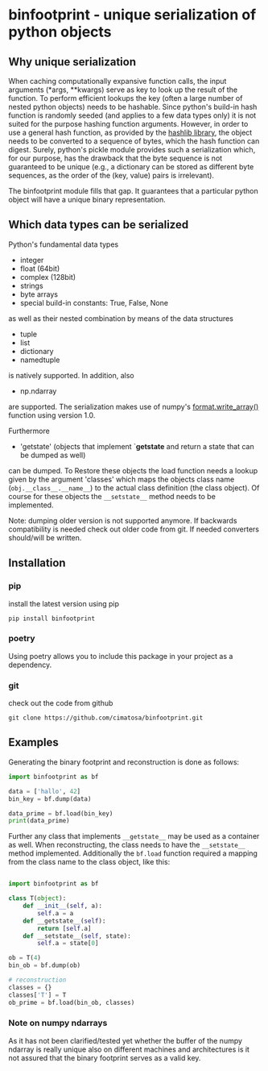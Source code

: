 # binfootprint - unique serialization of python objects

## Why unique serialization

When caching computationally expansive function calls, the input arguments (*args, **kwargs)
serve as key to look up the result of the function.
To perform efficient lookups the key (often a large number of nested python objects) needs to be hashable.
Since python's build-in hash function is randomly seeded (and applies to a few data types only) it is not
suited for the purpose hashing function arguments. 
However, in order to use a general hash function, as provided by the 
[hashlib library](https://docs.python.org/3/library/hashlib.html), the object needs to be converted to
a sequence of bytes, which the hash function can digest.
Surely, python's pickle module provides such a serialization which, for our purpose, has the drawback that
the byte sequence is not guaranteed to be unique (e.g., a dictionary can be stored as different byte sequences,
as the order of the (key, value) pairs is irrelevant).

The binfootprint module fills that gap.
It guarantees that a particular python object will have a unique binary representation. 

## Which data types can be serialized

Python's fundamental data types

* integer 
* float (64bit)
* complex (128bit)
* strings
* byte arrays
* special build-in constants: True, False, None

as well as their nested combination by means of the data structures

- tuple
- list
- dictionary
- namedtuple

is natively supported. In addition, also

- np.ndarray

are supported. The serialization makes use of numpy's 
[format.write_array()](https://numpy.org/devdocs/reference/generated/numpy.lib.format.write_array.html) 
function using version 1.0.

Furthermore

- 'getstate' (objects that implement `__getstate__ and return a state that can be dumped as well)

can be dumped. To Restore these objects the load function needs a lookup given by the argument 'classes'
which maps the objects class name (`obj.__class__.__name__`) to the actual class definition (the class object).
Of course for these objects the `__setstate__` method needs to be implemented. 

Note: dumping older version is not supported anymore. If backwards compatibility is needed check out older
code from git. If needed converters should/will be written.

## Installation

### pip
install the latest version using pip

    pip install binfootprint

### poetry
Using poetry allows you to include this package in your project as a dependency.

### git
check out the code from github

    git clone https://github.com/cimatosa/binfootprint.git


## Examples

Generating the binary footprint and reconstruction is done as follows:

```python
import binfootprint as bf

data = ['hallo', 42]
bin_key = bf.dump(data)

data_prime = bf.load(bin_key)
print(data_prime)
```

Further any class that implements `__getstate__` may be used as a container as well. When reconstructing, the class needs to have the `__setstate__` method implemented.
Additionally the `bf.load` function required a mapping from the class name to the class object, like this:
```python

import binfootprint as bf

class T(object):
    def __init__(self, a):
        self.a = a
    def __getstate__(self):
        return [self.a]
    def __setstate__(self, state):
        self.a = state[0]

ob = T(4)
bin_ob = bf.dump(ob)

# reconstruction
classes = {}
classes['T'] = T
ob_prime = bf.load(bin_ob, classes)

```

### Note on numpy ndarrays

As it has not been clarified/tested yet whether the buffer of the numpy ndarray is really unique also on different machines and architectures
is it not assured that the binary footprint serves as a valid key.
